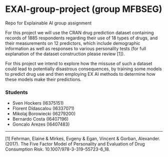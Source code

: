 # EXAI-group-project (group MFBSEG)

Repo for Explainable AI group assignment

For this project we will use the CRAN drug prediction dataset containing records of 1885 respondents regarding their use of 18 types of drugs, and their measurements on 12 predictors, which include demographic information as well as responses to various personality tests (for full explanation of the dataset construction please review [1]). 

For this project we intend to explore how the missuse of such a dataset could lead to potentially disastrous consequences, by training some models to predict drug use and then employing EX AI methods to determine how these models make their predictions.

### Students
* Sven Hockers (I6375151)
* Florent Didascalou (I6337071)
* Mikolaj Borowiecki (I6279200)
* Bernardo Costa (I6407196)
* Goncalo Arezes (I6407483)


---

[1] Fehrman, Elaine & Mirkes, Evgeny & Egan, Vincent & Gorban, Alexander. (2017). The Five Factor Model of Personality and Evaluation of Drug Consumption Risk. 10.1007/978-3-319-55723-6_18. 

